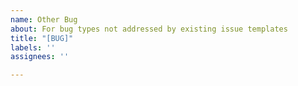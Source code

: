 ```yaml
---
name: Other Bug
about: For bug types not addressed by existing issue templates
title: "[BUG]"
labels: ''
assignees: ''

---
```



